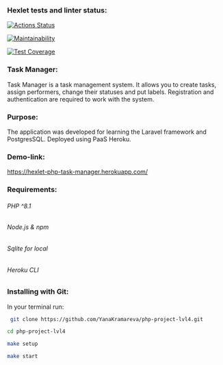 ### Hexlet tests and linter status:
[![Actions Status](https://github.com/YanaKramareva/php-project-lvl4/workflows/hexlet-check/badge.svg)](https://github.com/YanaKramareva/php-project-lvl4/actions)

[![Maintainability](https://api.codeclimate.com/v1/badges/fc0cabfe3ddfb69f5224/maintainability)](https://codeclimate.com/github/YanaKramareva/php-project-lvl4/maintainability)

[![Test Coverage](https://api.codeclimate.com/v1/badges/fc0cabfe3ddfb69f5224/test_coverage)](https://codeclimate.com/github/YanaKramareva/php-project-lvl4/test_coverage)

### Task Manager:
Task Manager is a task management system.
It allows you to create tasks, assign performers, change their statuses and put labels.
Registration and authentication are required to work with the system.

### Purpose:
The application was developed for learning the Laravel framework and PostgresSQL. Deployed using PaaS Heroku.

### Demo-link:
https://hexlet-php-task-manager.herokuapp.com/

### Requirements:
###### PHP ^8.1
###### Node.js & npm
###### Sqlite for local
###### Heroku CLI

### Installing with Git:

In your terminal run:

  ```sh
   git clone https://github.com/YanaKramareva/php-project-lvl4.git
  ```
  ```sh
 cd php-project-lvl4
  ```
  ```sh
 make setup
  ```
  ```sh
 make start
  ```
